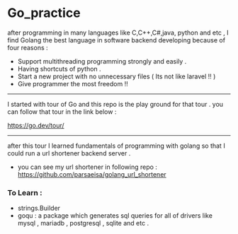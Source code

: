 # Go_practice

after programming in many languages like C,C++,C#,java, python and etc ,
I find Golang the best language in software backend developing because of four reasons :

+ Support multithreading programming strongly and easily .
+ Having shortcuts of python . 
+ Start a new project with no unnecessary files ( Its not like laravel !! )
+ Give programmer the most freedom !! 
------
I started with tour of Go and this repo is the play ground for that tour . you can follow that tour in the link  below : 

https://go.dev/tour/

-------
after this tour I learned fundamentals of programming with golang so that I could run a url shortener backend server .

+ you can see my url shortener in following repo : 
https://github.com/parsaeisa/golang_url_shortener

### To Learn : 
* strings.Builder
* goqu : a package which generates sql queries for all of drivers like mysql , mariadb , postgresql , sqlite and etc . 
